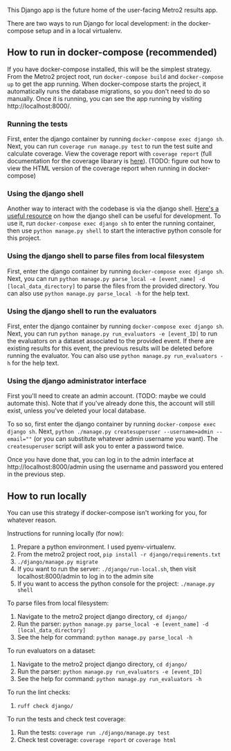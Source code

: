 This Django app is the future home of the user-facing Metro2 results app.

There are two ways to run Django for local development: in the docker-compose setup and in a local virtualenv.

## How to run in docker-compose (recommended)
If you have docker-compose installed, this will be the simplest strategy.
From the Metro2 project root, run `docker-compose build` and `docker-compose up` to get the app running.
When docker-compose starts the project, it automatically runs the database migrations, so you don't need to do so manually.
Once it is running, you can see the app running by visiting http://localhost:8000/.

### Running the tests
First, enter the django container by running `docker-compose exec django sh`.
Next, you can run `coverage run manage.py test` to run the test suite and calculate coverage.
View the coverage report with `coverage report` (full documentation for the coverage libarary is [here](https://coverage.readthedocs.io/en/7.3.2/)).
(TODO: figure out how to view the HTML version of the coverage report when running in docker-compose)

### Using the django shell
Another way to interact with the codebase is via the django shell.
[Here's a useful resource](https://studygyaan.com/django/django-shell-tutorial-explore-your-django-project) on how the django shell can be useful for development.
To use it, run `docker-compose exec django sh` to enter the running container, then use `python manage.py shell` to start the interactive python console for this project.

### Using the django shell to parse files from local filesystem
First, enter the django container by running `docker-compose exec django sh`.
Next, you can run `python manage.py parse_local -e [event_name] -d [local_data_directory]` to parse the files from the provided directory. You can also use `python manage.py parse_local -h` for the help text.

### Using the django shell to run the evaluators
First, enter the django container by running `docker-compose exec django sh`.
Next, you can run `python manage.py run_evaluators -e [event_ID]` to run the evaluators on a dataset associated to the provided event. If there are existing results for this event, the previous results will be deleted before running the evaluator. You can also use `python manage.py run_evaluators -h` for the help text.

### Using the django administrator interface
First you'll need to create an admin account. (TODO: maybe we could automate this).
Note that if you've already done this, the account will still exist, unless you've deleted your local database.

To so so, first enter the django container by running `docker-compose exec django sh`.
Next, `python ./manage.py createsuperuser --username=admin --email=""` (or you can substitute whatever admin username you want).
The `createsuperuser` script will ask you to enter a password twice.

Once you have done that, you can log in to the admin interface at http://localhost:8000/admin using the username and password you entered in the previous step.

## How to run locally
You can use this strategy if docker-compose isn't working for you, for whatever reason.

Instructions for running locally (for now):
1. Prepare a python environment. I used pyenv-virtualenv.
2. From the metro2 project root, `pip install -r django/requirements.txt`
3. `./django/manage.py migrate`
4. If you want to run the server: `./django/run-local.sh`, then visit localhost:8000/admin to log in to the admin site
5. If you want to access the python console for the project: `./manage.py shell`

To parse files from local filesystem:
1. Navigate to the metro2 project django directory, `cd django/`
2. Run the parser: `python manage.py parse_local -e [event_name] -d [local_data_directory]`
3. See the help for command: `python manage.py parse_local -h`

To run evaluators on a dataset:
1. Navigate to the metro2 project django directory, `cd django/`
2. Run the parser: `python manage.py run_evaluators -e [event_ID]`
3. See the help for command: `python manage.py run_evaluators -h`

To run the lint checks:
1. `ruff check django/`

To run the tests and check test coverage:
1. Run the tests: `coverage run ./django/manage.py test`
2. Check test coverage: `coverage report` or `coverage html`
